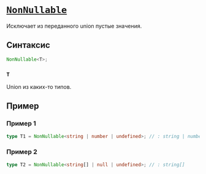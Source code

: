 # [`NonNullable`](../index.md)

Исключает из переданного union пустые значения.

## Синтаксис

```ts
NonNullable<T>;
```

### `T`

Union из каких-то типов.

## Пример

### Пример 1

```ts
type T1 = NonNullable<string | number | undefined>; // : string | number
```

### Пример 2

```ts
type T2 = NonNullable<string[] | null | undefined>; // : string[]
```
